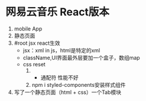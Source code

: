 # 网易云音乐 React版本
 1. mobile App
 2. 静态页面
 3. #root jsx react生效
    - jsx：xml in js，html是特定的xml
    - className,UI界面最外层要加一个盒子，数组map
    - css reset
        1. * 通配符 性能不好
        2. npm i styled-components安装样式组件
4. 写了一个静态页面（html + css）一个Tab模块